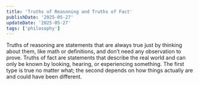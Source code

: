 ```yaml
---
title: 'Truths of Reasoning and Truths of Fact'
publishDate: '2025-05-27'
updateDate: '2025-05-27'
tags: ['philosophy']
---
```


Truths of reasoning are statements that are always true just by thinking about them, like math or definitions, and don’t need any observation to prove. Truths of fact are statements that describe the real world and can only be known by looking, hearing, or experiencing something. The first type is true no matter what; the second depends on how things actually are and could have been different.
